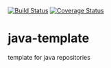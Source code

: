 [![Build Status](https://travis-ci.org/scm4j/java-template.svg?branch=master)](https://travis-ci.org/scm4j/java-template)
[![Coverage Status](https://coveralls.io/repos/scm4j/java-template/badge.png)](https://coveralls.io/r/scm4j/java-template)

# java-template
template for java repositories
